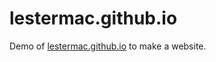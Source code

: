 # lestermac.github.io
Demo of <a href="http://lestermac.github.io">lestermac.github.io</a>
to make a website.



